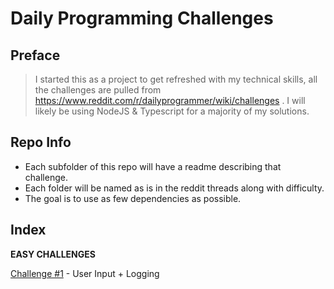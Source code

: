# Daily Programming Challenges

## Preface
> I started this as a project to get refreshed with my technical skills, all the challenges are pulled from https://www.reddit.com/r/dailyprogrammer/wiki/challenges . I will likely be using NodeJS & Typescript for a majority of my solutions.

## Repo Info
- Each subfolder of this repo will have a readme describing that challenge.
- Each folder will be named as is in the reddit threads along with difficulty.
- The goal is to use as few dependencies as possible.


## Index

**EASY CHALLENGES**

[Challenge #1](https://github.com/JamesPielstickerPortfolio/r-dailyprogrammer-challenges/tree/main/Challenge-%231%20%5BEasy%5D) - User Input + Logging